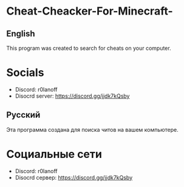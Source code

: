 # Cheat-Cheacker-For-Minecraft-
## English
This program was created to search for cheats on your computer.
# Socials
- Discord: r0lanoff
- Disocrd server: https://discord.gg/jjdk7kQsby
## Русский
Эта программа создана для поиска читов на вашем компьютере.
# Социальные сети
- Discord: r0lanoff
- Disocrd сервер: https://discord.gg/jjdk7kQsby
